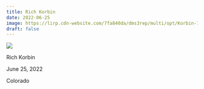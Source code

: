 ```yaml
---
title: Rich Korbin
date: 2022-06-25
image: https://lirp.cdn-website.com/7fa840da/dms3rep/multi/opt/Korbin-1920w.jpg
draft: false
---
```


![](https://lirp.cdn-website.com/7fa840da/dms3rep/multi/opt/Korbin-1920w.jpg)

Rich Korbin

June 25, 2022

Colorado
